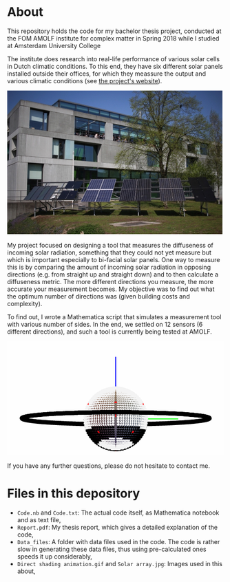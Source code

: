 # About
This repository holds the code for my bachelor thesis project, conducted at the FOM AMOLF institute for complex matter in Spring 2018 while I studied at Amsterdam University College

The institute does research into real-life performance of various solar cells in Dutch climatic conditions. To this end, they have six different solar panels installed outside their offices, for which they meassure the output and various climatic conditions (see [the project's website](https://www.lmpv.nl/solar-field "lmpv.nl/solar field")). 

![alt text](https://github.com/merlijnkersten/bachelor_thesis/blob/master/Solar%20array.JPG "Solar array")

My project focused on designing a tool that measures the diffuseness of incoming solar radiation, something that they could not yet measure but which is important especially to bi-facial solar panels. One way to measure this is by comparing the amount of incoming solar radiation in opposing directions (e.g. from straight up and straight down) and to then calculate a diffuseness metric. The more different directions you measure, the more accurate your measurement becomes. My objective was to find out what the optimum number of directions was (given building costs and complexity).

To find out, I wrote a Mathematica script that simulates a measurement tool with various number of sides. In the end, we settled on 12 sensors (6 different directions), and such a tool is currently being tested at AMOLF.

![alt text](https://github.com/merlijnkersten/bachelor_thesis/blob/master/Direct%20shading%20animation.gif "Animation")

If you have any further questions, please do not hesitate to contact me. 

# Files in this depository
* `Code.nb` and `Code.txt`: The actual code itself, as Mathematica notebook and as text file,
* `Report.pdf`: My thesis report, which gives a detailed explanation of the code,
* `Data_files`: A folder with data files used in the code. The code is rather slow in generating these data files, thus using pre-calculated ones speeds it up considerably,
* `Direct shading animation.gif` and `Solar array.jpg`: Images used in this about,

